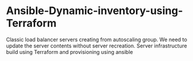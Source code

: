 # Ansible-Dynamic-inventory-using-Terraform
Classic load balancer servers creating from autoscaling group.  We need to update the server contents without server recreation. Server infrastructure build using Terraform and provisioning using ansible 
